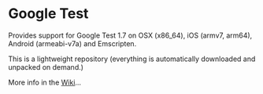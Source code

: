 # Google Test

Provides support for Google Test 1.7 on OSX (x86_64), iOS (armv7, arm64), Android (armeabi-v7a) and Emscripten.

This is a lightweight repository (everything is automatically downloaded and unpacked on demand.)

More info in the [Wiki](../../wiki/)...
